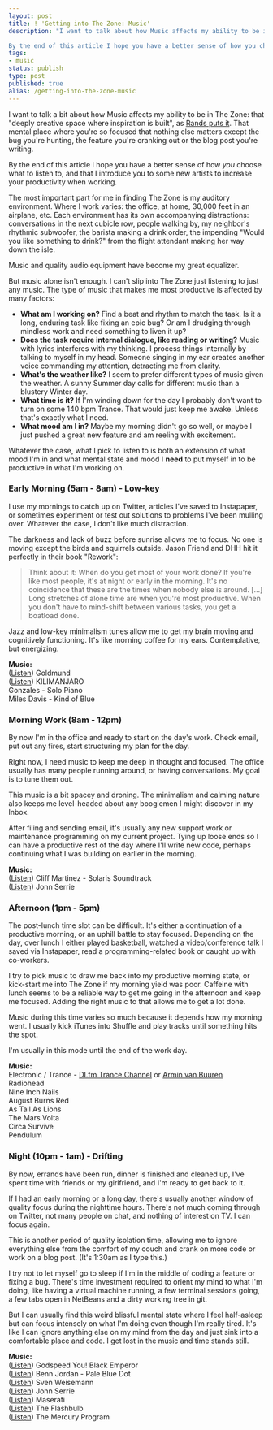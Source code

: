 ```yaml
---
layout: post
title: ! 'Getting into The Zone: Music'
description: "I want to talk about how Music affects my ability to be in The Zone: that \"deeply creative space where inspiration is built\", as Rands puts it. That mental place where you're so focused that nothing else matters except the bug you're hunting, the feature you're cranking out or the blog post you're writing.

By the end of this article I hope you have a better sense of how you choose what to listen to, and that I introduce you to some new artists to increase your productivity when working."
tags:
- music
status: publish
type: post
published: true
alias: /getting-into-the-zone-music
---
```

I want to talk a bit about how Music affects my ability to be in The Zone: that "deeply creative space where inspiration is built", as [Rands puts it](http://www.randsinrepose.com/archives/2006/07/10/a_nerd_in_a_cave.html). That mental place where you're so focused that nothing else matters except the bug you're hunting, the feature you're cranking out or the blog post you're writing.

By the end of this article I hope you have a better sense of how *you* choose what to listen to, and that I introduce you to some new artists to increase your productivity when working.

The most important part for me in finding The Zone is my auditory environment. Where I work varies: the office, at home, 30,000 feet in an airplane, etc. Each environment has its own accompanying distractions: conversations in the next cubicle row, people walking by, my neighbor's rhythmic subwoofer, the barista making a drink order, the impending "Would you like something to drink?" from the flight attendant making her way down the isle.

Music and quality audio equipment have become my great equalizer.

But music alone isn't enough. I can't slip into The Zone just listening to just any music. The type of music that makes me most productive is affected by many factors:

-   **What am I working on?** Find a beat and rhythm to match the task. Is it a long, enduring task like fixing an epic bug? Or am I drudging through mindless work and need something to liven it up?
-   **Does the task require internal dialogue, like reading or writing?** Music with lyrics interferes with my thinking. I process things internally by talking to myself in my head. Someone singing in my ear creates another voice commanding my attention, detracting me from clarity.
-   **What's the weather like?** I seem to prefer different types of music given the weather. A sunny Summer day calls for different music than a blustery Winter day.
-   **What time is it?** If I'm winding down for the day I probably don't want to turn on some 140 bpm Trance. That would just keep me awake. Unless that's exactly what I need.
-   **What mood am I in?** Maybe my morning didn't go so well, or maybe I just pushed a great new feature and am reeling with excitement.

Whatever the case, what I pick to listen to is both an extension of what mood I'm in and what mental state and mood I **need** to put myself in to be productive in what I'm working on.

### Early Morning (5am - 8am) - Low-key

I use my mornings to catch up on Twitter, articles I've saved to Instapaper, or sometimes experiment or test out solutions to problems I've been mulling over. Whatever the case, I don't like much distraction.

The darkness and lack of buzz before sunrise allows me to focus. No one is moving except the birds and squirrels outside. Jason Friend and DHH hit it perfectly in their book "Rework":

> Think about it: When do you get most of your work done? If you're like most people, it's at night or early in the morning. It's no coincidence that these are the times when nobody else is around. [&hellip;] Long stretches of alone time are when you're most productive. When you don't have to mind-shift between various tasks, you get a boatload done.

Jazz and low-key minimalism tunes allow me to get my brain moving and cognitively functioning. It's like morning coffee for my ears. Contemplative, but energizing.

**Music:**  
([Listen](http://heliosmusic.bandcamp.com/album/eingya)) Goldmund  
([Listen](http://kilimanjaro.bandcamp.com/album/ep-two)) KILIMANJARO  
Gonzales - Solo Piano  
Miles Davis - Kind of Blue

### Morning Work (8am - 12pm)

By now I'm in the office and ready to start on the day's work. Check email, put out any fires, start structuring my plan for the day.

Right now, I need music to keep me deep in thought and focused. The office usually has many people running around, or having conversations. My goal is to tune them out.

This music is a bit spacey and droning. The minimalism and calming nature also keeps me level-headed about any boogiemen I might discover in my Inbox.

After filing and sending email, it's usually any new support work or maintenance programming on my current project. Tying up loose ends so I can have a productive rest of the day where I'll write new code, perhaps continuing what I was building on earlier in the morning.

**Music:**  
([Listen](http://www.youtube.com/watch?v=S5Qw9ANrbIg)) Cliff Martinez - Solaris Soundtrack  
([Listen](http://www.youtube.com/watch?v=Nwudva0_ULo)) Jonn Serrie

### Afternoon (1pm - 5pm)

The post-lunch time slot can be difficult. It's either a continuation of a productive morning, or an uphill battle to stay focused. Depending on the day, over lunch I either played basketball, watched a video/conference talk I saved via Instapaper, read a programming-related book or caught up with co-workers.

I try to pick music to draw me back into my productive morning state, or kick-start me into The Zone if my morning yield was poor. Caffeine with lunch seems to be a reliable way to get me going in the afternoon and keep me focused. Adding the right music to that allows me to get a lot done.

Music during this time varies so much because it depends how my morning went. I usually kick iTunes into Shuffle and play tracks until something hits the spot.

I'm usually in this mode until the end of the work day.

**Music:**  
Electronic / Trance - [DI.fm Trance Channel](http://www.di.fm/trance/) or [Armin van Buuren](http://www.astateoftrance.com/)  
Radiohead  
Nine Inch Nails  
August Burns Red  
As Tall As Lions  
The Mars Volta  
Circa Survive  
Pendulum

### Night (10pm - 1am) - Drifting

By now, errands have been run, dinner is finished and cleaned up, I've spent time with friends or my girlfriend, and I'm ready to get back to it.

If I had an early morning or a long day, there's usually another window of quality focus during the nighttime hours. There's not much coming through on Twitter, not many people on chat, and nothing of interest on TV. I can focus again.

This is another period of quality isolation time, allowing me to ignore everything else from the comfort of my couch and crank on more code or work on a blog post. (It's 1:30am as I type this.)

I try not to let myself go to sleep if I'm in the middle of coding a feature or fixing a bug. There's time investment required to orient my mind to what I'm doing, like having a virtual machine running, a few terminal sessions going, a few tabs open in NetBeans and a dirty working tree in git.

But I can usually find this weird blissful mental state where I feel half-asleep but can focus intensely on what I'm doing even though I'm really tired. It's like I can ignore anything else on my mind from the day and just sink into a comfortable place and code. I get lost in the music and time stands still.

**Music:**  
([Listen](http://www.youtube.com/watch?v=PZwQeZh6rP0)) Godspeed You! Black Emperor  
([Listen](http://bennjordan.bandcamp.com/album/pale-blue-dot)) Benn Jordan - Pale Blue Dot  
([Listen](http://www.youtube.com/watch?v=wZWo8g5sAkY)) Sven Weisemann  
([Listen](http://www.youtube.com/watch?v=Nwudva0_ULo)) Jonn Serrie  
([Listen](http://www.youtube.com/watch?v=lasRLdZYTtk)) Maserati  
([Listen](http://theflashbulb.bandcamp.com/album/soundtrack-to-a-vacant-life)) The Flashbulb  
([Listen](http://www.myspace.com/themercuryprogram)) The Mercury Program
